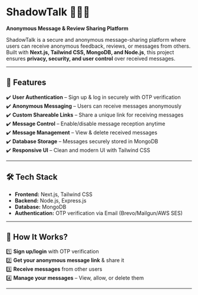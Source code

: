 # ShadowTalk 🕵️‍♂️💬  
**Anonymous Message & Review Sharing Platform**  

ShadowTalk is a secure and anonymous message-sharing platform where users can receive anonymous feedback, reviews, or messages from others. Built with **Next.js, Tailwind CSS, MongoDB, and Node.js**, this project ensures **privacy, security, and user control** over received messages.  

---

## 🚀 Features  
✔️ **User Authentication** – Sign up & log in securely with OTP verification  
✔️ **Anonymous Messaging** – Users can receive messages anonymously  
✔️ **Custom Shareable Links** – Share a unique link for receiving messages  
✔️ **Message Control** – Enable/disable message reception anytime  
✔️ **Message Management** – View & delete received messages  
✔️ **Database Storage** – Messages securely stored in MongoDB  
✔️ **Responsive UI** – Clean and modern UI with Tailwind CSS  

---

## 🛠 Tech Stack  
- **Frontend:** Next.js, Tailwind CSS  
- **Backend:** Node.js, Express.js  
- **Database:** MongoDB  
- **Authentication:** OTP verification via Email (Brevo/Mailgun/AWS SES)  

---

## 🎯 How It Works?  
1️⃣ **Sign up/login** with OTP verification  
2️⃣ **Get your anonymous message link** & share it  
3️⃣ **Receive messages** from other users  
4️⃣ **Manage your messages** – View, allow, or delete them  

---



